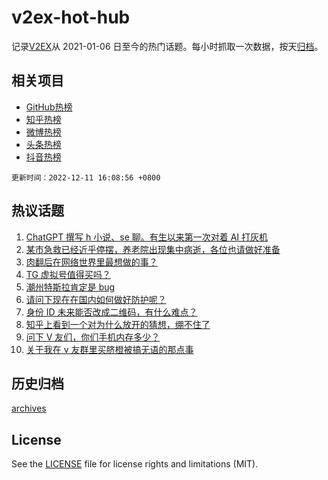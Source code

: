 # v2ex-hot-hub

 记录[V2EX](https://www.v2ex.com/)从 2021-01-06 日至今的热门话题。每小时抓取一次数据，按天[归档](archives)。
 
 ## 相关项目

- [GitHub热榜](https://github.com/lonnyzhang423/github-hot-hub)
- [知乎热榜](https://github.com/lonnyzhang423/zhihu-hot-hub)
- [微博热榜](https://github.com/lonnyzhang423/weibo-hot-hub)
- [头条热榜](https://github.com/lonnyzhang423/toutiao-hot-hub)
- [抖音热榜](https://github.com/lonnyzhang423/douyin-hot-hub)


 `更新时间：2022-12-11 16:08:56 +0800`

## 热议话题

1. [ChatGPT 撰写 h 小说、se 聊。有生以来第一次对着 AI 打灰机](https://www.v2ex.com/t/901653)
1. [某市急救已经近乎停摆，养老院出现集中病逝，各位也请做好准备](https://www.v2ex.com/t/901697)
1. [肉翻后在网络世界里最想做的事？](https://www.v2ex.com/t/901626)
1. [TG 虚拟号值得买吗？](https://www.v2ex.com/t/901581)
1. [潮州特斯拉肯定是 bug](https://www.v2ex.com/t/901595)
1. [请问下现在在国内如何做好防护呢？](https://www.v2ex.com/t/901551)
1. [身份 ID 未来能否改成二维码，有什么难点？](https://www.v2ex.com/t/901663)
1. [知乎上看到一个对为什么放开的猜想，绷不住了](https://www.v2ex.com/t/901686)
1. [问下 V 友们，你们手机内存多少？](https://www.v2ex.com/t/901660)
1. [关于我在 v 友群里买脐橙被搞无语的那点事](https://www.v2ex.com/t/901685)

## 历史归档

[archives](archives)

## License

See the [LICENSE](LICENSE) file for license rights and limitations (MIT).
